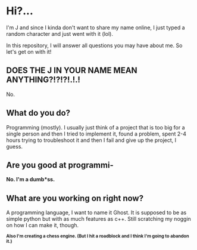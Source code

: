 # Hi?...
I'm J and since I kinda don't want to share my name online, I just typed a random character and just went with it (lol).

In this repository, I will answer all questions you may have about me. So let's get on with it!

## **DOES THE J IN YOUR NAME MEAN ANYTHING?!?!?!.!.!**
No.

## What do you do?
Programming (mostly). I usually just think of a project that is too big for a single person and then I tried to implement it, found a problem, spent 2-4 hours trying to troubleshoot it and then I fail and give up the project, I guess.

## Are you good at programmi-
**No. I'm a dumb\*ss.**

## What are you working on right now?
A programming language, I want to name it Ghost. It is supposed to be as simple python but with as much features as c++. Still scratching my noggin on how I can make it, though.

<sub>**Also I'm creating a chess engine. (But I hit a roadblock and I think I'm going to abandon it.)**</sub>
